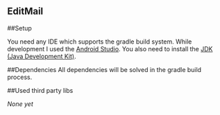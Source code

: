 EditMail
--------

##Setup

You need any IDE which supports the gradle build system. While development I used the [Android
Studio][as]. You also need to install the [JDK (Java Development Kit)][jdk].

##Dependencies
All dependencies will be solved in the gradle build process.

##Used third party libs

*None yet*

  [as]: http://developer.android.com/sdk/installing/studio.html
  [jdk]: http://www.oracle.com/technetwork/java/javase/downloads/jdk7-downloads-1880260.html